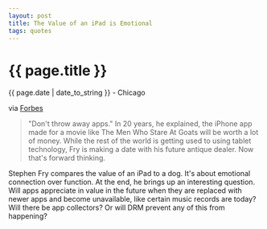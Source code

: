 ```yaml
---
layout: post
title: The Value of an iPad is Emotional
tags: quotes
---
```


{{ page.title }}
================

<p class="meta">{{ page.date | date_to_string }} - Chicago</p>

via [Forbes](http://blogs.forbes.com/parmyolson/2010/10/01/why-an-ipad-is-like-your-pet-dog/)

> "Don't throw away apps." In 20 years, he explained, the iPhone app made for a movie like The Men Who Stare At Goats will be worth a lot of money. While the rest of the world is getting used to using tablet technology, Fry is making a date with his future antique dealer. Now that's forward thinking. 

Stephen Fry compares the value of an iPad to a dog. It's about emotional connection over function. At the end, he brings up an interesting question. Will apps appreciate in value in the future when they are replaced with newer apps and become unavailable, like certain music records are today? Will there be app collectors? Or will DRM prevent any of this from happening?
